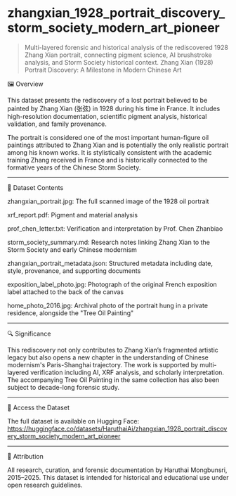 # zhangxian_1928_portrait_discovery_storm_society_modern_art_pioneer
> Multi-layered forensic and historical analysis of the rediscovered 1928 Zhang Xian portrait, connecting pigment science, AI brushstroke analysis, and Storm Society historical context.
Zhang Xian (1928) Portrait Discovery: A Milestone in Modern Chinese Art

🖼️ Overview

This dataset presents the rediscovery of a lost portrait believed to be painted by Zhang Xian (张弦) in 1928 during his time in France. It includes high-resolution documentation, scientific pigment analysis, historical validation, and family provenance.

The portrait is considered one of the most important human-figure oil paintings attributed to Zhang Xian and is potentially the only realistic portrait among his known works. It is stylistically consistent with the academic training Zhang received in France and is historically connected to the formative years of the Chinese Storm Society.


---

📁 Dataset Contents

zhangxian_portrait.jpg: The full scanned image of the 1928 oil portrait

xrf_report.pdf: Pigment and material analysis

prof_chen_letter.txt: Verification and interpretation by Prof. Chen Zhanbiao

storm_society_summary.md: Research notes linking Zhang Xian to the Storm Society and early Chinese modernism

zhangxian_portrait_metadata.json: Structured metadata including date, style, provenance, and supporting documents

exposition_label_photo.jpg: Photograph of the original French exposition label attached to the back of the canvas

home_photo_2016.jpg: Archival photo of the portrait hung in a private residence, alongside the "Tree Oil Painting"



---

🔍 Significance

This rediscovery not only contributes to Zhang Xian’s fragmented artistic legacy but also opens a new chapter in the understanding of Chinese modernism's Paris-Shanghai trajectory. The work is supported by multi-layered verification including AI, XRF analysis, and scholarly interpretation. The accompanying Tree Oil Painting in the same collection has also been subject to decade-long forensic study.


---

🔗 Access the Dataset

The full dataset is available on Hugging Face:
https://huggingface.co/datasets/HaruthaiAi/zhangxian_1928_portrait_discovery_storm_society_modern_art_pioneer


---

📜 Attribution

All research, curation, and forensic documentation by Haruthai Mongbunsri, 2015–2025. This dataset is intended for historical and educational use under open research guidelines.

